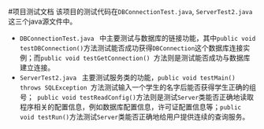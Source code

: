 #项目测试文档
该项目的测试代码在```DBConnectionTest.java```, ```ServerTest2.java ```这三个java源文件中。


* ```DBConnectionTest.java ``` 中主要测试与数据库的链接功能，其中```public void testDBConnection()```方法测试能否成功获得```DBConnection```这个数据库连接实例；而```public void testGetConnection() ```方法则是测试能否成功与数据库建立连接。
* ```ServerTest2.java ```  主要测试服务类的功能，```public void testMain() throws SQLException ```方法测试输入一个学生的名字后能否获得学生正确的组号；``` public void testReadConfig()```方法则是测试```Server```类能否正确地读取程序相关的配置信息，例如数据库配置信息，许可证配置信息等；```public void testRun()```方法测试```Server```类能否正确地给用户提供连续的查询服务。